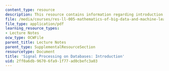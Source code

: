 ```yaml
---
content_type: resource
description: This resource contains information regarding introduction.
file: /media/courses/res-ll-005-mathematics-of-big-data-and-machine-learning-january-iap-2020/2ff0a6db96706fa91f77ad0cbefc3a03_MITRES_LL_005F12_Lec0.pdf
file_type: application/pdf
learning_resource_types:
- Lecture Notes
ocw_type: OCWFile
parent_title: Lecture Notes
parent_type: SupplementalResourceSection
resourcetype: Document
title: 'Signal Processing on Databases: Introduction'
uid: 2ff0a6db-9670-6fa9-1f77-ad0cbefc3a03
---
```

